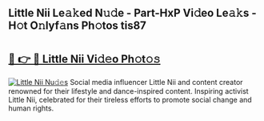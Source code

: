 ## Little Nii Le𝚊𝚔ed N𝚞𝚍e - Part-HxP Vi𝚍eo Le𝚊𝚔s - H𝚘t O𝚗lyf𝚊ns Ph𝚘tos tis87

# <h2><a href="http://hf3vsp.feru.top/?c=Little+Nii">🔗 👉 🔴 Little Nii Vi𝚍𝚎o Ph𝚘t𝚘𝚜</a></h2>

[![Little Nii Nu𝚍𝚎s](https://i.imgur.com/0TWrTi3.gif)](http://hf3vsp.feru.top/?c=Little+Nii)
Social media influencer Little Nii and content creator renowned for their lifestyle and dance-inspired content. Inspiring activist Little Nii, celebrated for their tireless efforts to promote social change and human rights. 
